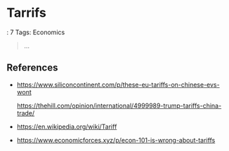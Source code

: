 # Tarrifs

: 7
Tags: Economics

> …
> 

## References

- https://www.siliconcontinent.com/p/these-eu-tariffs-on-chinese-evs-wont
    
    https://thehill.com/opinion/international/4999989-trump-tariffs-china-trade/
    
- https://en.wikipedia.org/wiki/Tariff
- https://www.economicforces.xyz/p/econ-101-is-wrong-about-tariffs